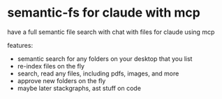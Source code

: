 # semantic-fs for claude with mcp

have a full semantic file search with chat with files for claude using mcp

features:
- semantic search for any folders on your desktop that you list
- re-index files on the fly
- search, read any files, including pdfs, images, and more
- approve new folders on the fly
- maybe later stackgraphs, ast stuff on code